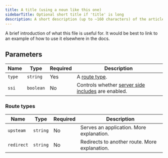 ```yaml
---
title: A title (using a noun like this one)
sidebarTitle: Optional short title if 'title' is long
description: A short description (up to ~160 characters) of the article that should make sense out of context (like on a listing page).
---
```


<!-- 
When to use
  To document details about a subject without describing its purpose.
  For people who already understand the general concept and just need to refer to some details.
  Only for information, not for usage instructions or explanations.
  https://diataxis.fr/reference/

How to use
  1. Copy this template into the right directory in /src/docs/.
  2. Rename it to match the title.
  3. Replace the following content with your own.
-->

A brief introduction of what this file is useful for.
It would be best to link to an example of how to use it elsewhere in the docs.

<!-- 
Tone
  A reference should be written in a clear and informational way.
  Keep any explanations short and unambiguous.
Sections
  Tables are the preferred way to present structured data like parameters.
  Keep all tables as single-level (without merged cells) and break out additional properties,
  as in the example below.
-->

## Parameters

| Name   | Type      | Required | Description |
| ------ | --------- | -------- | ----------- |
| `type` | `string`  | Yes      | A [route type](#route-types). |
| `ssi`  | `boolean` | No       | Controls whether [server side includes](/configuration/routes/ssi.md) are enabled. |

### Route types

| Name       | Type     | Required | Description |
| ---------- | -------- | -------- | ----------- |
| `upsteam`  | `string` | No       | Serves an application. More explanation.      |
| `redirect` | `string` | No       | Redirects to another route. More explanation. |

